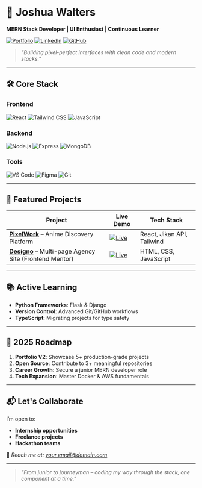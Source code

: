 # 👋 Joshua Walters  
**MERN Stack Developer | UI Enthusiast | Continuous Learner**  

[![Portfolio](https://img.shields.io/badge/✨_Portfolio-000000?style=for-the-badge&logo=vercel)](https://your-portfolio-link.com)
[![LinkedIn](https://img.shields.io/badge/LinkedIn-0A66C2?style=for-the-badge&logo=linkedin)](https://linkedin.com/in/joshua-walters-93ab49348)
[![GitHub](https://img.shields.io/badge/GitHub-181717?style=for-the-badge&logo=github)](https://github.com/iamkyrin)

> *"Building pixel-perfect interfaces with clean code and modern stacks."*  

---

## 🛠️ Core Stack  

### **Frontend**  
![React](https://img.shields.io/badge/React-61DAFB?style=flat&logo=react&logoColor=black)
![Tailwind CSS](https://img.shields.io/badge/Tailwind_CSS-38B2AC?style=flat&logo=tailwind-css)
![JavaScript](https://img.shields.io/badge/JavaScript-F7DF1E?style=flat&logo=javascript&logoColor=black)

### **Backend**  
![Node.js](https://img.shields.io/badge/Node.js-339933?style=flat&logo=nodedotjs)
![Express](https://img.shields.io/badge/Express-000000?style=flat&logo=express)
![MongoDB](https://img.shields.io/badge/MongoDB-47A248?style=flat&logo=mongodb&logoColor=white)

### **Tools**  
![VS Code](https://img.shields.io/badge/VSCode-007ACC?style=flat&logo=visual-studio-code)
![Figma](https://img.shields.io/badge/Figma-F24E1E?style=flat&logo=figma)
![Git](https://img.shields.io/badge/Git-F05032?style=flat&logo=git&logoColor=white)

---

## 🚀 Featured Projects  

| Project | Live Demo | Tech Stack |  
|---------|-----------|------------|  
| **[PixelWork](https://pixelwork.netlify.app)** – Anime Discovery Platform | [![Live](https://img.shields.io/badge/🌐_Live_Demo-FF4D5B?style=flat)](https://pixelwork.netlify.app) | React, Jikan API, Tailwind |  
| **[Designo](https://designoportfolio-website.netlify.app)** – Multi-page Agency Site (Frontend Mentor) | [![Live](https://img.shields.io/badge/🌐_Live_Demo-8A2BE2?style=flat)](https://designoportfolio-website.netlify.app) | HTML, CSS, JavaScript |  

---

## 📚 Active Learning  
- **Python Frameworks**: Flask & Django  
- **Version Control**: Advanced Git/GitHub workflows  
- **TypeScript**: Migrating projects for type safety  

---

## 🎯 2025 Roadmap  
1. **Portfolio V2**: Showcase 5+ production-grade projects  
2. **Open Source**: Contribute to 3+ meaningful repositories  
3. **Career Growth**: Secure a junior MERN developer role  
4. **Tech Expansion**: Master Docker & AWS fundamentals  

---

## 📬 Let's Collaborate  
I’m open to:  
- **Internship opportunities**  
- **Freelance projects**  
- **Hackathon teams**  

📧 *Reach me at: [your.email@domain.com](mailto:your.email@domain.com)*  

---

> *"From junior to journeyman – coding my way through the stack, one component at a time."*  
